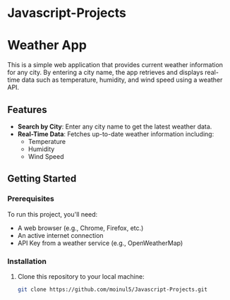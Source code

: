 # Javascript-Projects
# Weather App

This is a simple web application that provides current weather information for any city. By entering a city name, the app retrieves and displays real-time data such as temperature, humidity, and wind speed using a weather API.

## Features

- **Search by City**: Enter any city name to get the latest weather data.
- **Real-Time Data**: Fetches up-to-date weather information including:
  - Temperature
  - Humidity
  - Wind Speed

## Getting Started

### Prerequisites

To run this project, you'll need:

- A web browser (e.g., Chrome, Firefox, etc.)
- An active internet connection
- API Key from a weather service (e.g., OpenWeatherMap)

### Installation

1. Clone this repository to your local machine:

   ```bash
   git clone https://github.com/moinul5/Javascript-Projects.git